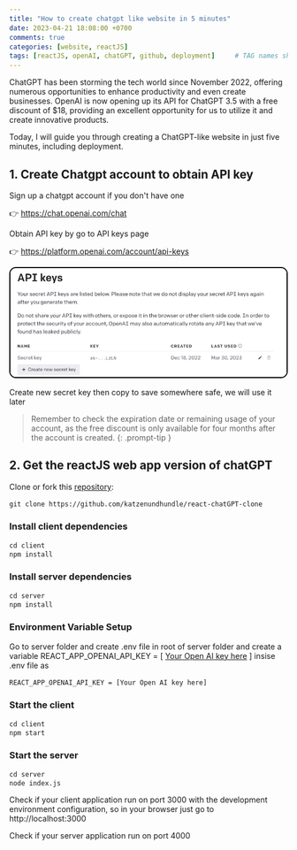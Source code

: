 ```yaml
---
title: "How to create chatgpt like website in 5 minutes"
date: 2023-04-21 18:08:00 +0700
comments: true
categories: [website, reactJS]
tags: [reactJS, openAI, chatGPT, github, deployment]     # TAG names should always be lowercase
---
```


<!-- ---
title: How to create chatgpt like website in 5 minutes
date: 2022-04-21 18:08:00 -700
categories: [website, reactJS]
tags: [ reactjs, google cloud, chatgpt, ai]
--- -->

ChatGPT has been storming the tech world since November 2022, offering numerous opportunities to enhance productivity and even create businesses. OpenAI is now opening up its API for ChatGPT 3.5 with a free discount of $18, providing an excellent opportunity for us to utilize it and create innovative products.

Today, I will guide you through creating a ChatGPT-like website in just five minutes, including deployment.

## 1. Create Chatgpt account to obtain API key

Sign up a chatgpt account if you don't have one

👉 <a href="https://chat.openai.com/chat">https://chat.openai.com/chat<a>

Obtain API key by go to API keys page

👉 <a href="https://platform.openai.com/account/api-keys">https://platform.openai.com/account/api-keys</a>

![alt openai get api keys](/assets/img/examples/get_openai_api_keys.png)

Create new secret key then copy to save somewhere safe, we will use it later


> Remember to check the expiration date or remaining usage of your account, as the free discount is only available for four months after the account is created.
{: .prompt-tip }
## 2. Get the reactJS web app version of chatGPT

Clone or fork this <a href="https://github.com/katzenundhundle/react-chatGPT-clone">repository</a>: 
```shell
git clone https://github.com/katzenundhundle/react-chatGPT-clone
```

### Install client dependencies
```shell
cd client
npm install
```
### Install server dependencies
```shell
cd server
npm install
```

### Environment Variable Setup
Go to server folder and create .env file in root of server folder and create a variable REACT_APP_OPENAI_API_KEY = [ [Your Open AI key here](#1-create-chatgpt-account-to-obtain-api-key) ] insise .env file as

```
REACT_APP_OPENAI_API_KEY = [Your Open AI key here]
```

### Start the client
```
cd client
npm start
```

### Start the server
```
cd server
node index.js
```
Check if your client application run on port 3000 with the development environment configuration, so in your browser just go to http://localhost:3000

Check if your server application run on port 4000

<!-- ### result -->



